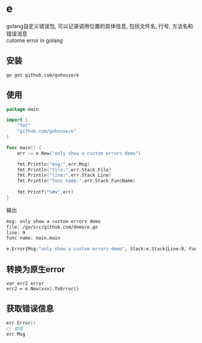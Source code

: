 # e
golang自定义错误包, 可以记录调用位置的具体信息, 包括文件名, 行号, 方法名和错误消息  
cutome error in golang

## 安装
```shell
go get github.com/gohouse/e
```

## 使用
```go
package main

import (
	"fmt"
	"github.com/gohouse/e"
)

func main() {
	err := e.New("only show a custom errors demo")

	fmt.Println("msg:",err.Msg)
	fmt.Println("file:",err.Stack.File)
	fmt.Println("line:",err.Stack.Line)
	fmt.Println("func name:",err.Stack.FuncName)
	
	fmt.Printf("%#v",err)
}
```
输出
```bash
msg: only show a custom errors demo
file: /go/src/github.com/demo/e.go
line: 9
func name: main.main

e.Error{Msg:"only show a custom errors demo", Stack:e.Stack{Line:9, FuncName:"main.main", File:"/go/src/github.com/demo/e.go"}}
```

## 转换为原生error
```
var err2 error
err2 = e.New(xxx).ToError()
```

## 获取错误信息
```go
err.Error()
// 或者
err.Msg
```